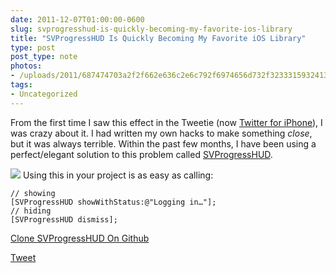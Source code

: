 ```yaml
---
date: 2011-12-07T01:00:00-0600
slug: svprogresshud-is-quickly-becoming-my-favorite-ios-library
title: "SVProgressHUD Is Quickly Becoming My Favorite iOS Library"
type: post
post_type: note
photos:
- /uploads/2011/687474703a2f2f662e636c2e6c792f6974656d732f32333159324130743074314a30423072334e30702f737670726f6772657373687564332e706e67
tags:
- Uncategorized
---
```

From the first time I saw this effect in the Tweetie (now [Twitter for iPhone](http://itunes.apple.com/us/app/twitter/id333903271?mt=8)), I was crazy about it. I had written my own hacks to make something *close*, but it was always terrible. Within the past few months, I have been using a perfect/elegant solution to this problem called [SVProgressHUD](https://github.com/samvermette/SVProgressHUD).


![](/uploads/2011/687474703a2f2f662e636c2e6c792f6974656d732f32333159324130743074314a30423072334e30702f737670726f6772657373687564332e706e67)
Using this in your project is as easy as calling:





```
// showing
[SVProgressHUD showWithStatus:@"Logging in…"];
// hiding
[SVProgressHUD dismiss];
```



[Clone SVProgressHUD On Github](https://github.com/samvermette/SVProgressHUD)



[Tweet](http://twitter.com/share)


